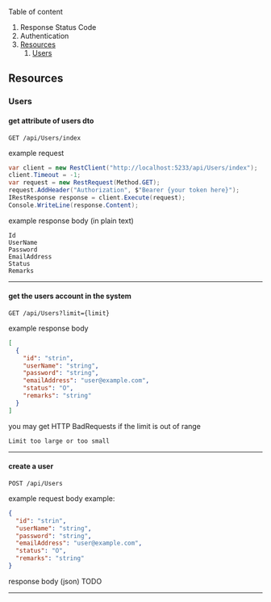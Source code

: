 Table of content 
1. Response Status Code
2. Authentication
3. [Resources](#Resources)
    1. [Users](#Users) 

## Resources

### Users

#### get attribute of users dto

```
GET /api/Users/index
```

example request
```c#
var client = new RestClient("http://localhost:5233/api/Users/index");
client.Timeout = -1;
var request = new RestRequest(Method.GET);
request.AddHeader("Authorization", $"Bearer {your token here}");
IRestResponse response = client.Execute(request);
Console.WriteLine(response.Content);
```

example response body (in plain text)
```
Id
UserName
Password
EmailAddress
Status
Remarks
```

---

#### get the users account in the system

```
GET /api/Users?limit={limit}
```

example response body
```json
[
  {
    "id": "strin",
    "userName": "string",
    "password": "string",
    "emailAddress": "user@example.com",
    "status": "O",
    "remarks": "string"
  }
]
```

you may get HTTP BadRequests if the limit is out of range
```
Limit too large or too small
```

---

#### create a user 

```
POST /api/Users
```

example request body example:
```json
{
  "id": "strin",
  "userName": "string",
  "password": "string",
  "emailAddress": "user@example.com",
  "status": "O",
  "remarks": "string"
}
```

response body (json)
 TODO



---